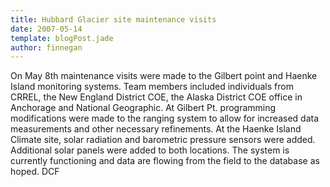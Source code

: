 ```yaml
---
title: Hubbard Glacier site maintenance visits
date: 2007-05-14
template: blogPost.jade
author: finnegan
---
```


 On May 8th maintenance visits were made to the Gilbert point and Haenke Island monitoring systems. Team members included individuals from CRREL, the New England District COE, the Alaska District COE office in Anchorage and National Geographic. At Gilbert Pt. programming modifications were made to the ranging system to allow for increased data measurements and other necessary refinements. At the Haenke Island Climate site, solar radiation and barometric pressure sensors were added. Additional solar panels were added to both locations. The system is currently functioning and data are flowing from the field to the database as hoped. DCF 